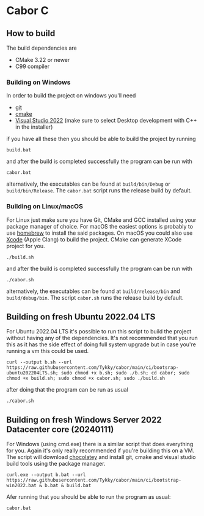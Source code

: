 # Cabor C


## How to build

The build dependencies are
- CMake 3.22 or newer
- C99 compiler

### Building on Windows
In order to build the project on windows you'll need
* [git](https://git-scm.com/download/win)
* [cmake](https://cmake.org/download/)
* [Visual Studio 2022](https://visualstudio.microsoft.com/downloads/) (make sure to select Desktop development with C++ in the installer)

if you have all these then you should be able to build the project by running

```
build.bat
```
and after the build is completed successfully the program can be run with
```
cabor.bat
```
alternatively, the executables can be found at `build/bin/Debug` or `build/bin/Release`. The `cabor.bat` script runs the release build by default.
### Building on Linux/macOS
For Linux just make sure you have Git, CMake and GCC installed using your package manager of choice. For macOS the easiest options is probably to use [homebrew](https://brew.sh/) to install the said packages. On macOS you could also use [Xcode](https://developer.apple.com/Xcode/) (Apple Clang) to build the project. CMake can generate XCode project for you.
```
./build.sh
```
and after the build is completed successfully the program can be run with
```
./cabor.sh
```
alternatively, the executables can be found at `build/release/bin` and `build/debug/bin`. The script `cabor.sh` runs the release build by default.

## Building on fresh Ubuntu 2022.04 LTS
For Ubuntu 2022.04 LTS it's possible to run this script to build the project without having any of the dependencies. It's not recommended that you run this as it has the side effect of doing full system upgrade but in case you're running a vm this could be used.
```
curl --output b.sh --url https://raw.githubusercontent.com/Tykky/cabor/main/ci/bootsrap-ubuntu202204LTS.sh; sudo chmod +x b.sh; sudo ./b.sh; cd cabor; sudo chmod +x build.sh; sudo chmod +x cabor.sh; sudo ./build.sh
```
after doing that the program can be run as usual
```
./cabor.sh
```

## Building on fresh Windows Server 2022 Datacenter core (20240111)
For Windows (using cmd.exe) there is a similar script that does everything for you. Again it's only really recommended if you're building this on a VM. The script will download [chocolatey](https://chocolatey.org/) and install git, cmake and visual studio build tools using the package manager.
```
curl.exe --output b.bat --url https://raw.githubusercontent.com/Tykky/cabor/main/ci/bootstrap-win2022.bat & b.bat & build.bat
```
Afer running that you should be able to run the program as usual:
```
cabor.bat
```